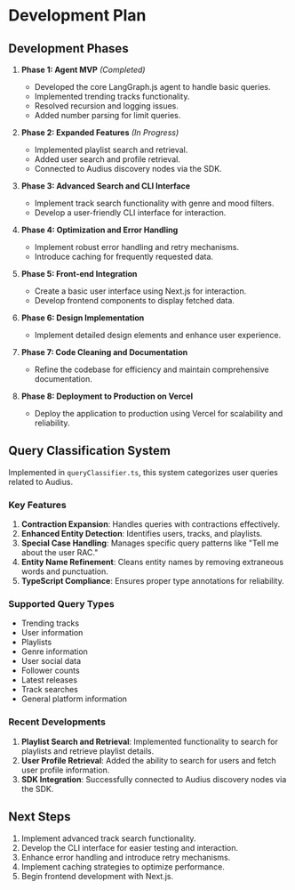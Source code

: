 # Development Plan

## Development Phases

1. **Phase 1: Agent MVP** *(Completed)*
   - Developed the core LangGraph.js agent to handle basic queries.
   - Implemented trending tracks functionality.
   - Resolved recursion and logging issues.
   - Added number parsing for limit queries.

2. **Phase 2: Expanded Features** *(In Progress)*
   - Implemented playlist search and retrieval.
   - Added user search and profile retrieval.
   - Connected to Audius discovery nodes via the SDK.

3. **Phase 3: Advanced Search and CLI Interface**
   - Implement track search functionality with genre and mood filters.
   - Develop a user-friendly CLI interface for interaction.

4. **Phase 4: Optimization and Error Handling**
   - Implement robust error handling and retry mechanisms.
   - Introduce caching for frequently requested data.

5. **Phase 5: Front-end Integration**
   - Create a basic user interface using Next.js for interaction.
   - Develop frontend components to display fetched data.

6. **Phase 6: Design Implementation**
   - Implement detailed design elements and enhance user experience.

7. **Phase 7: Code Cleaning and Documentation**
   - Refine the codebase for efficiency and maintain comprehensive documentation.

8. **Phase 8: Deployment to Production on Vercel**
   - Deploy the application to production using Vercel for scalability and reliability.

## Query Classification System
Implemented in `queryClassifier.ts`, this system categorizes user queries related to Audius.

### Key Features
1. **Contraction Expansion**: Handles queries with contractions effectively.
2. **Enhanced Entity Detection**: Identifies users, tracks, and playlists.
3. **Special Case Handling**: Manages specific query patterns like "Tell me about the user RAC."
4. **Entity Name Refinement**: Cleans entity names by removing extraneous words and punctuation.
5. **TypeScript Compliance**: Ensures proper type annotations for reliability.

### Supported Query Types
- Trending tracks
- User information
- Playlists
- Genre information
- User social data
- Follower counts
- Latest releases
- Track searches
- General platform information

### Recent Developments
1. **Playlist Search and Retrieval**: Implemented functionality to search for playlists and retrieve playlist details.
2. **User Profile Retrieval**: Added the ability to search for users and fetch user profile information.
3. **SDK Integration**: Successfully connected to Audius discovery nodes via the SDK.

## Next Steps
1. Implement advanced track search functionality.
2. Develop the CLI interface for easier testing and interaction.
3. Enhance error handling and introduce retry mechanisms.
4. Implement caching strategies to optimize performance.
5. Begin frontend development with Next.js.
